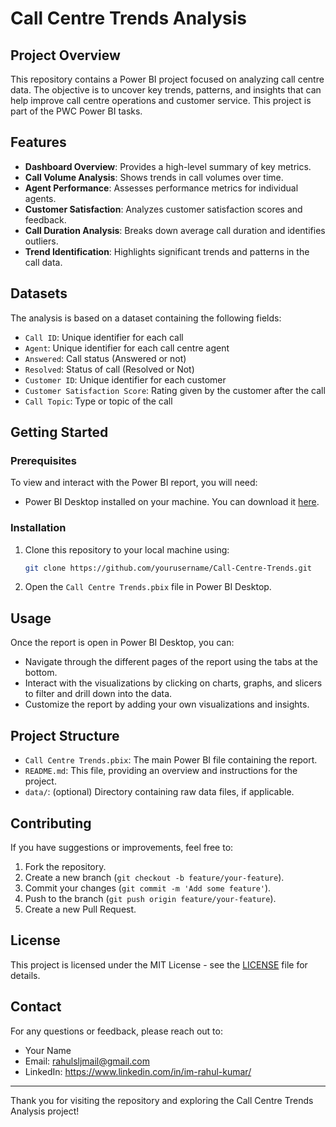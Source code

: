 # Call Centre Trends Analysis

## Project Overview

This repository contains a Power BI project focused on analyzing call centre data. The objective is to uncover key trends, patterns, and insights that can help improve call centre operations and customer service. This project is part of the PWC Power BI tasks.

## Features

- **Dashboard Overview**: Provides a high-level summary of key metrics.
- **Call Volume Analysis**: Shows trends in call volumes over time.
- **Agent Performance**: Assesses performance metrics for individual agents.
- **Customer Satisfaction**: Analyzes customer satisfaction scores and feedback.
- **Call Duration Analysis**: Breaks down average call duration and identifies outliers.
- **Trend Identification**: Highlights significant trends and patterns in the call data.

## Datasets

The analysis is based on a dataset containing the following fields:

- `Call ID`: Unique identifier for each call
- `Agent`: Unique identifier for each call centre agent
- `Answered`: Call status (Answered or not)
- `Resolved`: Status of call (Resolved or Not)
- `Customer ID`: Unique identifier for each customer
- `Customer Satisfaction Score`: Rating given by the customer after the call
- `Call Topic`: Type or topic of the call

## Getting Started

### Prerequisites

To view and interact with the Power BI report, you will need:

- Power BI Desktop installed on your machine. You can download it [here](https://powerbi.microsoft.com/desktop/).

### Installation

1. Clone this repository to your local machine using:
   ```bash
   git clone https://github.com/yourusername/Call-Centre-Trends.git
   ```
2. Open the `Call Centre Trends.pbix` file in Power BI Desktop.

## Usage

Once the report is open in Power BI Desktop, you can:

- Navigate through the different pages of the report using the tabs at the bottom.
- Interact with the visualizations by clicking on charts, graphs, and slicers to filter and drill down into the data.
- Customize the report by adding your own visualizations and insights.

## Project Structure

- `Call Centre Trends.pbix`: The main Power BI file containing the report.
- `README.md`: This file, providing an overview and instructions for the project.
- `data/`: (optional) Directory containing raw data files, if applicable.

## Contributing

If you have suggestions or improvements, feel free to:

1. Fork the repository.
2. Create a new branch (`git checkout -b feature/your-feature`).
3. Commit your changes (`git commit -m 'Add some feature'`).
4. Push to the branch (`git push origin feature/your-feature`).
5. Create a new Pull Request.

## License

This project is licensed under the MIT License - see the [LICENSE](LICENSE) file for details.

## Contact

For any questions or feedback, please reach out to:

- Your Name
- Email: rahulsljmail@gmail.com
- LinkedIn: https://www.linkedin.com/in/im-rahul-kumar/

---

Thank you for visiting the repository and exploring the Call Centre Trends Analysis project!
